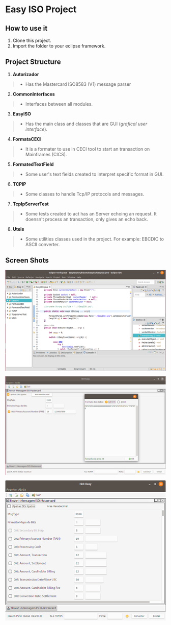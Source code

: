 # Easy ISO Project

## How to use it

1. Clone this project.
2. Import the folder to your eclipse framework.

## Project Structure
1. **Autorizador**
> * Has the Mastercard ISO8583 (V1) message parser  

2. **CommonInterfaces**
> * Interfaces between all modules.  

3. **EasyISO**
> * Has the main class and classes that are GUI (_grafical user interface_).  

4. **FormataCECI**
> * It is a formater to use in CECI tool to start an transaction on Mainframes (CICS).  

5. **FormatedTextField**
> * Some user's text fields created to interpret specific format in GUI.  

6. **TCPIP**
> * Some classes to handle Tcp/IP protocols and messages.  

7. **TcpIpServerTest**
> * Some tests created to act has an Server echoing an request. It doensn't process an transaction, only gives an echo back.  

8. **Uteis**
> * Some utilities classes used in the project. For example: EBCDIC to ASCII converter.  


## Screen Shots

![easy iso 0](https://raw.githubusercontent.com/jrperin/easy_iso/master/Docs/screenshots/0_eclipse_project_structure.png)

![easy iso 1](https://raw.githubusercontent.com/jrperin/easy_iso/master/Docs/screenshots/6_easyiso.png)

![easy iso 2](https://raw.githubusercontent.com/jrperin/easy_iso/master/Docs/screenshots/4_easyiso.png)




